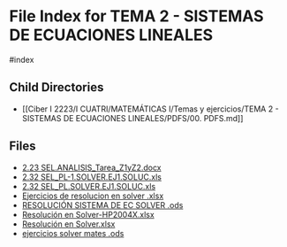 # File Index for TEMA 2 - SISTEMAS DE ECUACIONES LINEALES
#index

## Child Directories

- [[Ciber I 2223/I CUATRI/MATEMÁTICAS I/Temas y ejercicios/TEMA 2 - SISTEMAS DE ECUACIONES LINEALES/PDFS/00. PDFS.md]]

## Files

- [2.23 SEL.ANALISIS_Tarea_Z1yZ2.docx](https://github.com/Grado-en-Gestion-de-la-Ciberseguridad/1-Ciberseguridad-web/tree/v4/content/Ciber%20I%202223/I%20CUATRI/MATEM%C3%81TICAS%20I/Temas%20y%20ejercicios/TEMA%202%20-%20SISTEMAS%20DE%20ECUACIONES%20LINEALES/2.23%20SEL.ANALISIS_Tarea_Z1yZ2.docx)
- [2.32 SEL_PL-1.SOLVER.EJ1.SOLUC.xls](https://github.com/Grado-en-Gestion-de-la-Ciberseguridad/1-Ciberseguridad-web/tree/v4/content/Ciber%20I%202223/I%20CUATRI/MATEM%C3%81TICAS%20I/Temas%20y%20ejercicios/TEMA%202%20-%20SISTEMAS%20DE%20ECUACIONES%20LINEALES/2.32%20SEL_PL-1.SOLVER.EJ1.SOLUC.xls)
- [2.32 SEL_PL.SOLVER.EJ1.SOLUC.xls](https://github.com/Grado-en-Gestion-de-la-Ciberseguridad/1-Ciberseguridad-web/tree/v4/content/Ciber%20I%202223/I%20CUATRI/MATEM%C3%81TICAS%20I/Temas%20y%20ejercicios/TEMA%202%20-%20SISTEMAS%20DE%20ECUACIONES%20LINEALES/2.32%20SEL_PL.SOLVER.EJ1.SOLUC.xls)
- [Ejercicios de resolucion en solver .xlsx](https://github.com/Grado-en-Gestion-de-la-Ciberseguridad/1-Ciberseguridad-web/tree/v4/content/Ciber%20I%202223/I%20CUATRI/MATEM%C3%81TICAS%20I/Temas%20y%20ejercicios/TEMA%202%20-%20SISTEMAS%20DE%20ECUACIONES%20LINEALES/Ejercicios%20de%20resolucion%20en%20solver%20.xlsx)
- [RESOLUCIÓN SISTEMA DE EC SOLVER .ods](https://github.com/Grado-en-Gestion-de-la-Ciberseguridad/1-Ciberseguridad-web/tree/v4/content/Ciber%20I%202223/I%20CUATRI/MATEM%C3%81TICAS%20I/Temas%20y%20ejercicios/TEMA%202%20-%20SISTEMAS%20DE%20ECUACIONES%20LINEALES/RESOLUCI%C3%93N%20SISTEMA%20DE%20EC%20SOLVER%20.ods)
- [Resolución en Solver-HP2004X.xlsx](https://github.com/Grado-en-Gestion-de-la-Ciberseguridad/1-Ciberseguridad-web/tree/v4/content/Ciber%20I%202223/I%20CUATRI/MATEM%C3%81TICAS%20I/Temas%20y%20ejercicios/TEMA%202%20-%20SISTEMAS%20DE%20ECUACIONES%20LINEALES/Resoluci%C3%B3n%20en%20Solver-HP2004X.xlsx)
- [Resolución en Solver.xlsx](https://github.com/Grado-en-Gestion-de-la-Ciberseguridad/1-Ciberseguridad-web/tree/v4/content/Ciber%20I%202223/I%20CUATRI/MATEM%C3%81TICAS%20I/Temas%20y%20ejercicios/TEMA%202%20-%20SISTEMAS%20DE%20ECUACIONES%20LINEALES/Resoluci%C3%B3n%20en%20Solver.xlsx)
- [ejercicios solver mates .ods](https://github.com/Grado-en-Gestion-de-la-Ciberseguridad/1-Ciberseguridad-web/tree/v4/content/Ciber%20I%202223/I%20CUATRI/MATEM%C3%81TICAS%20I/Temas%20y%20ejercicios/TEMA%202%20-%20SISTEMAS%20DE%20ECUACIONES%20LINEALES/ejercicios%20solver%20mates%20.ods)
